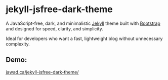 # jekyll-jsfree-dark-theme


A JavaScript-free, dark, and minimalistic [Jekyll](https://jekyllrb.com) theme built with [Bootstrap](https://getbootstrap.com) and designed for speed, clarity, and simplicity. 

Ideal for developers who want a fast, lightweight blog without unnecessary complexity.

## Demo: 

[jawad.ca/jekyll-jsfree-dark-theme/](https://jawad.ca/jekyll-jsfree-dark-theme/) 
